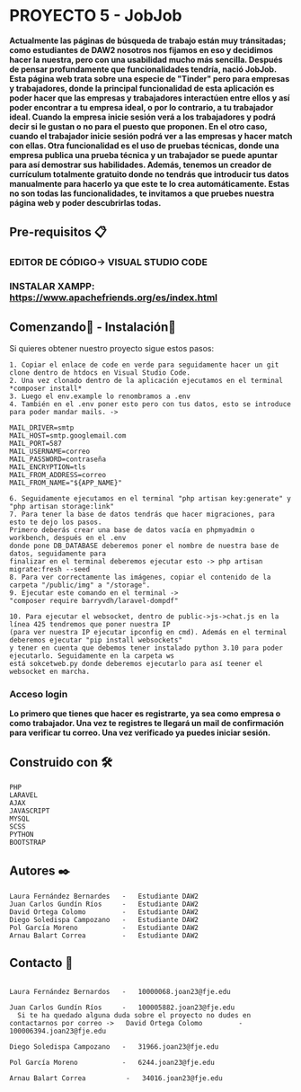 # PROYECTO 5 - JobJob

**Actualmente las páginas de búsqueda de trabajo están muy tránsitadas; como estudiantes de DAW2 nosotros nos fijamos en eso y decidimos hacer la nuestra, pero con una usabilidad mucho más sencilla. Después de pensar profundamente que funcionalidades tendría, nació JobJob. Esta página web trata sobre una especie de "Tinder" pero para empresas y trabajadores, donde la principal funcionalidad de esta aplicación es poder hacer que las empresas y trabajadores interactúen entre ellos y así poder encontrar a tu empresa ideal, o por lo contrario, a tu trabajador ideal. Cuando la empresa inicie sesión verá a los trabajadores y podrá decir si le gustan o no para el puesto que proponen. En el otro caso, cuando el trabajador inicie sesión podrá ver a las empresas y hacer match con ellas. Otra funcionalidad es el uso de pruebas técnicas, donde una empresa publica una prueba técnica y un trabajador se puede apuntar para así demostrar sus habilidades. Además, tenemos un creador de currículum totalmente gratuito donde no tendrás que introducir tus datos manualmente para hacerlo ya que este te lo crea automáticamente. Estas no son todas las funcionalidades, te invitamos a que pruebes nuestra página web y poder descubrirlas todas.**


## Pre-requisitos 📋

### EDITOR DE CÓDIGO-> VISUAL STUDIO CODE
### INSTALAR XAMPP: https://www.apachefriends.org/es/index.html

## Comenzando🚀 - Instalación🔧

Si quieres obtener nuestro proyecto sigue estos pasos:
```
1. Copiar el enlace de code en verde para seguidamente hacer un git clone dentro de htdocs en Visual Studio Code.
2. Una vez clonado dentro de la aplicación ejecutamos en el terminal *composer install*
3. Luego el env.example lo renombramos a .env
4. También en el .env poner esto pero con tus datos, esto se introduce para poder mandar mails. ->

MAIL_DRIVER=smtp
MAIL_HOST=smtp.googlemail.com
MAIL_PORT=587
MAIL_USERNAME=correo
MAIL_PASSWORD=contraseña
MAIL_ENCRYPTION=tls 
MAIL_FROM_ADDRESS=correo
MAIL_FROM_NAME="${APP_NAME}"

6. Seguidamente ejecutamos en el terminal "php artisan key:generate" y "php artisan storage:link"
7. Para tener la base de datos tendrás que hacer migraciones, para esto te dejo los pasos. 
Primero deberás crear una base de datos vacía en phpmyadmin o workbench, después en el .env 
donde pone DB_DATABASE deberemos poner el nombre de nuestra base de datos, seguidamente para 
finalizar en el terminal deberemos ejecutar esto -> php artisan migrate:fresh --seed
8. Para ver correctamente las imágenes, copiar el contenido de la carpeta "/public/img" a "/storage".
9. Ejecutar este comando en el terminal -> 
"composer require barryvdh/laravel-dompdf"

10. Para ejecutar el websocket, dentro de public->js->chat.js en la línea 425 tendremos que poner nuestra IP
(para ver nuestra IP ejecutar ipconfig en cmd). Además en el terminal deberemos ejecutar "pip install websockets"
y tener en cuenta que debemos tener instalado python 3.10 para poder ejecutarlo. Seguidamente en la carpeta ws
está sokcetweb.py donde deberemos ejecutarlo para así teener el websocket en marcha.
```
### Acceso login

**Lo primero que tienes que hacer es registrarte, ya sea como empresa o como trabajador. Una vez te registres te llegará un mail de confirmación para verificar tu correo. Una vez verificado ya puedes iniciar sesión.**

## Construido con 🛠️

    PHP 
    LARAVEL
    AJAX
    JAVASCRIPT
    MYSQL
    SCSS
    PYTHON
    BOOTSTRAP

## Autores ✒️

    Laura Fernández Bernardes   -   Estudiante DAW2
    Juan Carlos Gundín Ríos     -   Estudiante DAW2
    David Ortega Colomo         -   Estudiante DAW2
    Diego Soledispa Campozano   -   Estudiante DAW2
    Pol García Moreno           -   Estudiante DAW2
    Arnau Balart Correa         -   Estudiante DAW2

## Contacto 📧     
  ```  
                                                                                            Laura Fernández Bernardos   -   10000068.joan23@fje.edu
                                                                                            Juan Carlos Gundín Ríos     -   100005882.joan23@fje.edu
    Si te ha quedado alguna duda sobre el proyecto no dudes en contactarnos por correo ->   David Ortega Colomo         -   100006394.joan23@fje.edu
                                                                                            Diego Soledispa Campozano   -   31966.joan23@fje.edu
                                                                                            Pol García Moreno           -   6244.joan23@fje.edu
                                                                                            Arnau Balart Correa          -   34016.joan23@fje.edu
  ```  
